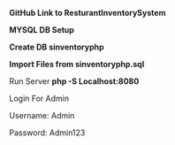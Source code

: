 **GitHub Link to ResturantInventorySystem**


**MYSQL DB Setup**


**Create DB sinventoryphp**

**Import Files from sinventoryphp.sql**

Run Server **php -S Localhost:8080**

Login For Admin

Username: Admin

Password: Admin123

